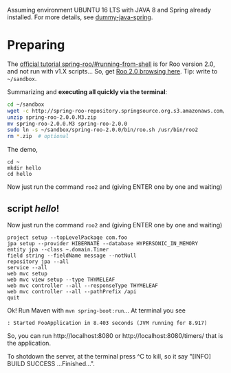 
Assuming environment UBUNTU 16 LTS with JAVA 8 and Spring already installed. For more details, see [dummy-java-spring](https://github.com/ppKrauss/dummy-java-spring).


# Preparing

The  [official tutorial spring-roo/#running-from-shell](http://projects.spring.io/spring-roo/#running-from-shell)  is for Roo version 2.0, and not run with v1.X scripts... 
So, get [Roo 2.0 browsing here](http://projects.spring.io/spring-roo/#download-widget). Tip: write to  `~/sandbox`.

Summarizing and **executing all quickly via the terminal**:

```sh
cd ~/sandbox
wget -c http://spring-roo-repository.springsource.org.s3.amazonaws.com/milestone/ROO/spring-roo-2.0.0.M3.zip
unzip spring-roo-2.0.0.M3.zip
mv spring-roo-2.0.0.M3 spring-roo-2.0.0
sudo ln -s ~/sandbox/spring-roo-2.0.0/bin/roo.sh /usr/bin/roo2
rm *.zip  # optional
```

The demo,
```
cd ~
mkdir hello 
cd hello
```
Now just run the command `roo2` and (giving ENTER one by one and waiting)

## script *hello*!

Now just run the command `roo2` and (giving ENTER one by one and waiting)

```
project setup --topLevelPackage com.foo
jpa setup --provider HIBERNATE --database HYPERSONIC_IN_MEMORY
entity jpa --class ~.domain.Timer
field string --fieldName message --notNull
repository jpa --all
service --all
web mvc setup
web mvc view setup --type THYMELEAF
web mvc controller --all --responseType THYMELEAF
web mvc controller --all --pathPrefix /api
quit
```
Ok! Run Maven with `mvn spring-boot:run`... At terminal you see  
```
: Started FooApplication in 8.403 seconds (JVM running for 8.917)
```
So, you can run http://localhost:8080 or http://localhost:8080/timers/ that is the application.

To shotdown the server, at the terminal press ^C to kill, so it say "[INFO] BUILD SUCCESS ...Finished...".
